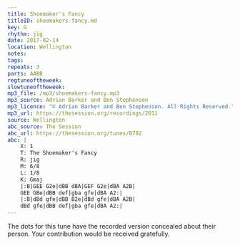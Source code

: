 ```yaml
---
title: Shoemaker's Fancy
titleID: shoemakers-fancy.md
key: G
rhythm: jig
date: 2017-02-14
location: Wellington
notes:
tags:
repeats: 3 
parts: AABB 
regtuneoftheweek:
slowtuneoftheweek:
mp3_file: /mp3/shoemakers-fancy.mp3
mp3_source: Adrian Barker and Ben Stephenson
mp3_licence: "© Adrian Barker and Ben Stephenson. All Rights Reserved."
mp3_url: https://thesession.org/recordings/2011
source: Wellington
abc_source: The Session
abc_url: https://thesession.org/tunes/8782
abc: |
    X: 1
    T: The Shoemaker's Fancy
    R: jig
    M: 6/8
    L: 1/8
    K: Gmaj
    |:B|GEE G2e|dBB dBA|GEF G2e|dBA A2B|
    GEE GBe|dBB def|gba gfe|dBA A2:|
    |:B|dBd gfe|dBB B2e|dBd gfe|dBA A2B|
    dBd gfe|dBB def|gba gfe|dBA A2:|
---
```

The dots for this tune have the recorded version concealed about their person. Your contribution would be received gratefully.
